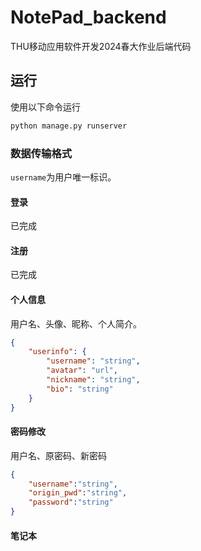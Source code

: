 # NotePad_backend
THU移动应用软件开发2024春大作业后端代码

## 运行
使用以下命令运行
```py
python manage.py runserver
```

### 数据传输格式
`username`为用户唯一标识。
#### 登录
已完成
#### 注册
已完成
#### 个人信息
用户名、头像、昵称、个人简介。
```json
{
    "userinfo": {
        "username": "string",
        "avatar": "url",
        "nickname": "string",
        "bio": "string"
    }
}
```
#### 密码修改
用户名、原密码、新密码
```json
{
    "username":"string",
    "origin_pwd":"string",
    "password":"string"
}
```
#### 笔记本
